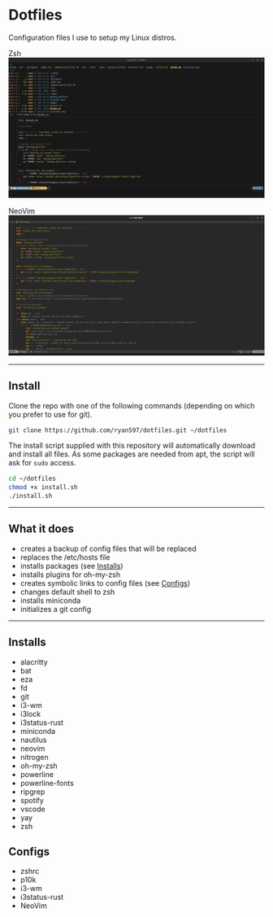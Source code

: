 # Dotfiles

Configuration files I use to setup my Linux distros.

Zsh
![sample-of-shell](<images/sampleshell.png>)

NeoVim
![sample-of-vim](<images/samplevim.png>)

---

## Install

Clone the repo with one of the following commands (depending on which you prefer to use for git).

```bash
git clone https://github.com/ryan597/dotfiles.git ~/dotfiles
```

The install script supplied with this repository will automatically download and install all files.
As some packages are needed from apt, the script will ask for `sudo` access.

```bash
cd ~/dotfiles
chmod +x install.sh
./install.sh
```

---

## What it does

- creates a backup of config files that will be replaced
- replaces the /etc/hosts file
- installs packages (see [Installs](#installs))
- installs plugins for oh-my-zsh
- creates symbolic links to config files (see [Configs](#configs))
- changes default shell to zsh
- installs miniconda
- initializes a git config

---

## Installs

- alacritty
- bat
- eza
- fd
- git
- i3-wm
- i3lock
- i3status-rust
- miniconda
- nautilus
- neovim
- nitrogen
- oh-my-zsh
- powerline
- powerline-fonts
- ripgrep
- spotify
- vscode
- yay
- zsh

## Configs

- zshrc
- p10k
- i3-wm
- i3status-rust
- NeoVim
